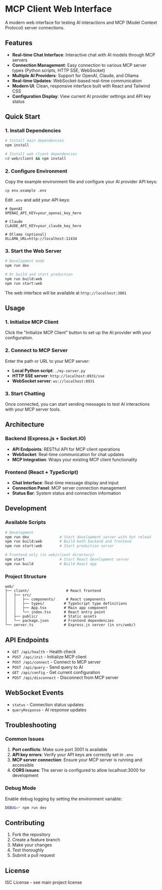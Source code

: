# MCP Client Web Interface

A modern web interface for testing AI interactions and MCP (Model Context Protocol) server connections.

## Features

- **Real-time Chat Interface**: Interactive chat with AI models through MCP servers
- **Connection Management**: Easy connection to various MCP server types (Python scripts, HTTP SSE, WebSocket)
- **Multiple AI Providers**: Support for OpenAI, Claude, and Ollama
- **Real-time Updates**: WebSocket-based real-time communication
- **Modern UI**: Clean, responsive interface built with React and Tailwind CSS
- **Configuration Display**: View current AI provider settings and API key status

## Quick Start

### 1. Install Dependencies

```bash
# Install main dependencies
npm install

# Install web client dependencies
cd web/client && npm install
```

### 2. Configure Environment

Copy the example environment file and configure your AI provider API keys:

```bash
cp env.example .env
```

Edit `.env` and add your API keys:
```env
# OpenAI
OPENAI_API_KEY=your_openai_key_here

# Claude
CLAUDE_API_KEY=your_claude_key_here

# Ollama (optional)
OLLAMA_URL=http://localhost:11434
```

### 3. Start the Web Server

```bash
# Development mode
npm run dev

# Or build and start production
npm run build:web
npm run start:web
```

The web interface will be available at `http://localhost:3001`

## Usage

### 1. Initialize MCP Client
Click the "Initialize MCP Client" button to set up the AI provider with your configuration.

### 2. Connect to MCP Server
Enter the path or URL to your MCP server:
- **Local Python script**: `./my-server.py`
- **HTTP SSE server**: `http://localhost:8931/sse`
- **WebSocket server**: `ws://localhost:8931`

### 3. Start Chatting
Once connected, you can start sending messages to test AI interactions with your MCP server tools.

## Architecture

### Backend (Express.js + Socket.IO)
- **API Endpoints**: RESTful API for MCP client operations
- **WebSocket**: Real-time communication for chat updates
- **MCP Integration**: Wraps your existing MCP client functionality

### Frontend (React + TypeScript)
- **Chat Interface**: Real-time message display and input
- **Connection Panel**: MCP server connection management
- **Status Bar**: System status and connection information

## Development

### Available Scripts

```bash
# Development
npm run dev              # Start development server with hot reload
npm run build:web        # Build both backend and frontend
npm run start:web        # Start production server

# Frontend only (in web/client directory)
npm start                # Start React development server
npm run build            # Build React app
```

### Project Structure

```
web/
├── client/                 # React frontend
│   ├── src/
│   │   ├── components/     # React components
│   │   ├── types/         # TypeScript type definitions
│   │   ├── App.tsx        # Main app component
│   │   └── index.tsx      # React entry point
│   ├── public/            # Static assets
│   └── package.json       # Frontend dependencies
└── server.ts              # Express.js server (in src/web/)
```

## API Endpoints

- `GET /api/health` - Health check
- `POST /api/init` - Initialize MCP client
- `POST /api/connect` - Connect to MCP server
- `POST /api/query` - Send query to AI
- `GET /api/config` - Get current configuration
- `POST /api/disconnect` - Disconnect from MCP server

## WebSocket Events

- `status` - Connection status updates
- `queryResponse` - AI response updates

## Troubleshooting

### Common Issues

1. **Port conflicts**: Make sure port 3001 is available
2. **API key errors**: Verify your API keys are correctly set in `.env`
3. **MCP server connection**: Ensure your MCP server is running and accessible
4. **CORS issues**: The server is configured to allow localhost:3000 for development

### Debug Mode

Enable debug logging by setting the environment variable:
```bash
DEBUG=* npm run dev
```

## Contributing

1. Fork the repository
2. Create a feature branch
3. Make your changes
4. Test thoroughly
5. Submit a pull request

## License

ISC License - see main project license 